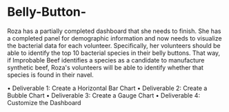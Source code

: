 # Belly-Button-
 
Roza has a partially completed dashboard that she needs to finish. She has a completed panel for demographic information and now needs to visualize the bacterial data for each volunteer. Specifically, her volunteers should be able to identify the top 10 bacterial species in their belly buttons. That way, if Improbable Beef identifies a species as a candidate to manufacture synthetic beef, Roza's volunteers will be able to identify whether that species is found in their navel.

•	Deliverable 1: Create a Horizontal Bar Chart
•	Deliverable 2: Create a Bubble Chart
•	Deliverable 3: Create a Gauge Chart
•	Deliverable 4: Customize the Dashboard
